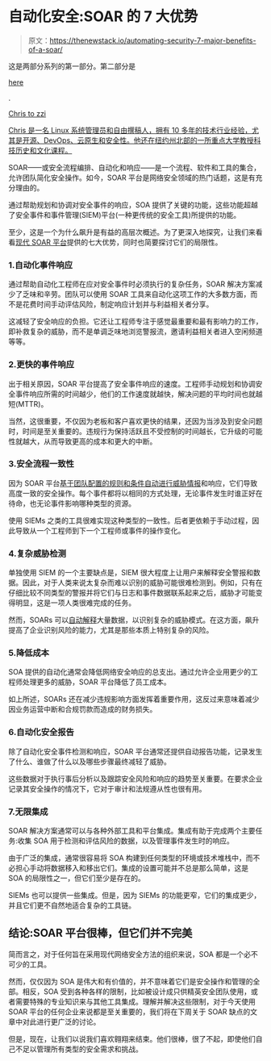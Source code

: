 # 自动化安全:SOAR 的 7 大优势

> 原文：<https://thenewstack.io/automating-security-7-major-benefits-of-a-soar/>

这是两部分系列的第一部分。第二部分是

[here](https://thenewstack.io/the-drawbacks-of-a-soar/)

.

[](http://christozzi.com/)

[Chris to zzi](http://christozzi.com/)

[Chris 是一名 Linux 系统管理员和自由撰稿人，拥有 10 多年的技术行业经验，尤其是开源、DevOps、云原生和安全性。他还在纽约州北部的一所重点大学教授科技历史和文化课程。](http://christozzi.com/)

[](http://christozzi.com/)[](http://christozzi.com/)

SOAR——或安全流程编排、自动化和响应——是一个流程、软件和工具的集合，允许团队简化安全操作。如今，SOAR 平台是网络安全领域的热门话题，这是有充分理由的。

通过帮助规划和协调对安全事件的响应，SOA 提供了关键的功能，这些功能超越了安全事件和事件管理(SIEM)平台(一种更传统的安全工具)所提供的功能。

至少，这是一个为什么飙升是有益的高层次概述。为了更深入地探究，让我们来看看[现代 SOAR 平台](https://torq.io/blog/reinvent-soar/)提供的七大优势，同时也简要探讨它们的局限性。

### 1.自动化事件响应

通过帮助自动化工程师在应对安全事件时必须执行的复杂任务，SOAR 解决方案减少了乏味和辛劳。团队可以使用 SOAR 工具来自动化这项工作的大多数方面，而不是花费时间手动评估风险，制定响应计划并与利益相关者分享。

这减轻了安全响应的负担。它还让工程师专注于感觉最重要和最有影响力的工作，即补救复杂的威胁，而不是单调乏味地浏览警报流，邀请利益相关者进入空闲频道等等。

### 2.更快的事件响应

出于相关原因，SOAR 平台提高了安全事件响应的速度。工程师手动规划和协调安全事件响应所需的时间越少，他们的工作速度就越快，解决问题的平均时间也就越短(MTTR)。

当然，这很重要，不仅因为老板和客户喜欢更快的结果，还因为当涉及到安全问题时，时间是至关重要的。违规行为保持活跃且不受控制的时间越长，它升级的可能性就越大，从而导致更高的成本和更大的中断。

### 3.安全流程一致性

因为 SOAR 平台[基于团队配置的规则和条件自动进行威胁情报](https://torq.io/use-cases/threat-intelligence/)和响应，它们导致高度一致的安全操作。每个事件都将以相同的方式处理，无论事件发生时谁正好在待命，也无论事件影响哪种类型的资源。

使用 SIEMs 之类的工具很难实现这种类型的一致性。后者更依赖于手动过程，因此导致从一个工程师到下一个工程师或事件的操作变化。

### 4.复杂威胁检测

单独使用 SIEM 的一个主要缺点是，SIEM 很大程度上让用户来解释安全警报和数据。因此，对于人类来说太复杂而难以识别的威胁可能很难检测到。例如，只有在仔细比较不同类型的警报并将它们与日志和事件数据联系起来之后，威胁才可能变得明显，这是一项人类很难完成的任务。

然而，SOARs 可以[自动解释](https://torq.io/blog/what-is-automated-threat-intelligence/)大量数据，以识别复杂的威胁模式。在这方面，飙升提高了企业识别风险的能力，尤其是那些本质上特别复杂的风险。

### 5.降低成本

SOA 提供的自动化通常会降低网络安全响应的总支出。通过允许企业用更少的工程师处理更多的威胁，SOAR 平台降低了员工成本。

如上所述，SOARs 还在减少违规影响方面发挥着重要作用，这反过来意味着减少因业务运营中断和合规罚款而造成的财务损失。

### 6.自动化安全报告

除了自动化安全事件检测和响应，SOAR 平台通常还提供自动报告功能，记录发生了什么、谁做了什么以及哪些步骤最终减轻了威胁。

这些数据对于执行事后分析以及跟踪安全风险和响应的趋势至关重要。在要求企业记录其安全操作的情况下，它对于审计和法规遵从性也很有用。

### 7.无限集成

SOAR 解决方案通常可以与各种外部工具和平台集成。集成有助于完成两个主要任务:收集 SOA 用于检测和评估风险的数据，以及管理事件发生时的响应。

由于广泛的集成，通常很容易将 SOA 构建到任何类型的环境或技术堆栈中，而不必担心手动将数据移入和移出它们。集成的设置可能并不总是那么简单，这是 SOA 的局限性之一，但它们至少是存在的。

SIEMs 也可以提供一些集成。但是，因为 SIEMs 的功能更窄，它们的集成更少，并且它们更不自然地适合复杂的工具链。

## **结论:SOAR 平台很棒，但它们并不完美**

简而言之，对于任何旨在采用现代网络安全方法的组织来说，SOA 都是一个必不可少的工具。

然而，仅仅因为 SOA 是伟大和有价值的，并不意味着它们是安全操作和管理的全部。相反，SOA 受到各种各样的限制，比如被设计成只供精英安全团队使用，或者需要特殊的专业知识来与其他工具集成。理解并解决这些限制，对于今天使用 SOAR 平台的任何企业来说都是至关重要的，我们将在下周关于 SOAR 缺点的文章中对此进行更广泛的讨论。

但是，现在，让我们以说我们喜欢翱翔来结束。他们很棒，很了不起，即使他们自己不足以管理所有类型的安全需求和挑战。

<svg xmlns:xlink="http://www.w3.org/1999/xlink" viewBox="0 0 68 31" version="1.1"><title>Group</title> <desc>Created with Sketch.</desc></svg>